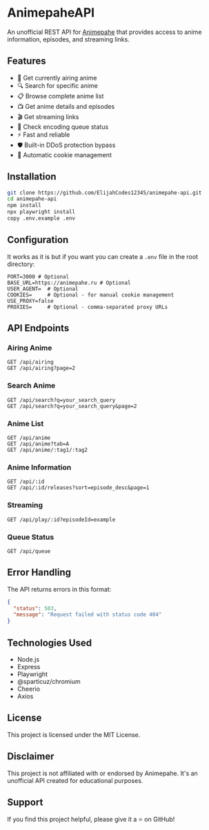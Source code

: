 # AnimepaheAPI

An unofficial REST API for [Animepahe](https://animepahe.ru/) that provides access to anime information, episodes, and streaming links.

## Features

- 🎯 Get currently airing anime
- 🔍 Search for specific anime
- 📋 Browse complete anime list
- 📺 Get anime details and episodes
- 🎬 Get streaming links
- 📱 Check encoding queue status
- ⚡ Fast and reliable
- 🛡️ Built-in DDoS protection bypass
- 🔄 Automatic cookie management

## Installation

```bash
git clone https://github.com/ElijahCodes12345/animepahe-api.git
cd animepahe-api
npm install
npx playwright install
copy .env.example .env
```

## Configuration

It works as it is but if you want you can create a `.env` file in the root directory:

```env
PORT=3000 # Optional
BASE_URL=https://animepahe.ru # Optional
USER_AGENT=  # Optional
COOKIES=     # Optional - for manual cookie management
USE_PROXY=false
PROXIES=     # Optional - comma-separated proxy URLs
```

## API Endpoints

### Airing Anime
```
GET /api/airing
GET /api/airing?page=2
```

### Search Anime
```
GET /api/search?q=your_search_query
GET /api/search?q=your_search_query&page=2
```

### Anime List
```
GET /api/anime
GET /api/anime?tab=A
GET /api/anime/:tag1/:tag2
```

### Anime Information
```
GET /api/:id
GET /api/:id/releases?sort=episode_desc&page=1
```

### Streaming
```
GET /api/play/:id?episodeId=example
```

### Queue Status
```
GET /api/queue
```

## Error Handling

The API returns errors in this format:

```json
{
  "status": 503,
  "message": "Request failed with status code 404"
}
```

## Technologies Used

- Node.js
- Express
- Playwright
- @sparticuz/chromium
- Cheerio
- Axios

## License

This project is licensed under the MIT License.

## Disclaimer

This project is not affiliated with or endorsed by Animepahe. It's an unofficial API created for educational purposes.

## Support

If you find this project helpful, please give it a ⭐️ on GitHub!